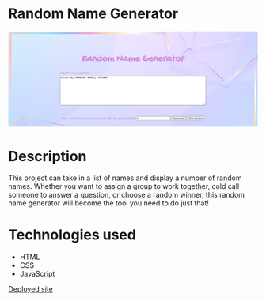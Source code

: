 # **Random Name Generator**
<img src="resources/img/website-screenshot.jpg">

# Description
This project can take in a list of names and display a number of random names. Whether you want to assign a group to work together, cold call someone to answer a question, or choose a random winner, this random name generator will become the tool you need to do just that!

# Technologies used
* HTML
* CSS
* JavaScript

[Deployed site](https://victoriafreder.github.io/random-name-generator/)